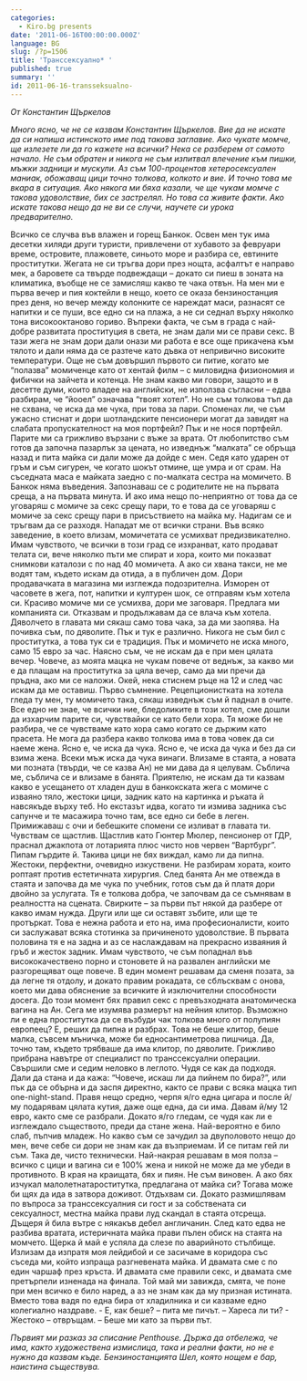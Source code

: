 ```yaml
---
categories:
  - Kiro.bg presents
date: '2011-06-16T00:00:00.000Z'
language: BG
slug: /?p=1506
title: 'Транссексуално* '
published: true
summary: ''
id: 2011-06-16-transseksualno-
---
```


_От Константин Щъркелов_

_Много ясно, че не се казвам Константин Щъркелов. Вие да не искате да си напиша истинското име под такова заглавие. Ако чукате момче, ще излезете ли да го кажете на всички?_ _Нека се разберем от самото начало. Не съм обратен и никога не съм изпитвал влечение към пишки, мъжки задници и мускули. Аз съм 100-процентов хетеросексуален маниак, обожаващ цици точно толкова, колкото и вие. И точно това ме вкара в ситуация. Ако някога ми бяха казали, че ще чукам момче с такова удоволствие, бих се застрелял. Но това са живите факти. Ако искате такова нещо да не ви се случи, научете си урока предварително._

Всичко се случва във влажен и горещ Банкок. Освен мен тук има десетки хиляди други туристи, привлечени от хубавото за февруари време, островите, плажовете, синьото море и разбира се, евтините проститутки. Жегата не си тръгва дори през нощта, асфалтът е направо мек, а баровете са твърде подвеждащи – докато си пиеш в зоната на климатика, въобще не се замисляш какво те чака отвън. На мен ми е първа вечер и пия коктейли в нещо, което се оказа бензиностанция през деня, но вечер между колонките се нареждат маси, разнасят се напитки и се пуши, все едно си на плажа, а не си седнал върху няколко тона високооктаново гориво. Въпреки факта, че съм в града с най-добре развитата проституция в света, не знам дали ми се прави секс. В тази жега не знам дори дали онази ми работа е все още прикачена към тялото и дали няма да се разтече като дъвка от непривично високите температури. Още не съм довършил първото си питие, когато ме “полазва” момиченце като от хентай филм – с миловидна физиономия и фибички на зайчета и котенца. Не знам какво ми говори, защото и в десетте думи, които владее на английски, не използва съгласни – едва разбирам, че “йооел” означава “твоят хотел”. Но не съм толкова тъп да не схвана, че иска да ме чука, при това за пари. Споменах ли, че съм ужасно стиснат и дори шотландските пенсионери могат да завидят на слабата пропускателност на моя портфейл? Пък и не нося портфейл. Парите ми са грижливо вързани с въже за врата. От любопитство съм готов да започна пазарлък за цената, но изведнъж “малката” се обръща назад и пита майка си дали може да дойде с мен. Седя като ударен от гръм и съм сигурен, че когато шокът отмине, ще умра и от срам. На съседната маса е майката заедно с по-малката сестра на момичето. В Банкок няма въведения. Запознаваш се с родителите не на първата среща, а на първата минута. И ако има нещо по-неприятно от това да се уговаряш с момиче за секс срещу пари, то е това да се уговаряш с момиче за секс срещу пари в присъствието на майка му. Надигам се и тръгвам да се разходя. Нападат ме от всички страни. Във всяко заведение, в което влизам, момичетата се усмихват предизвикателно. Имам чувството, че всички в този град се изхранват, като продават телата си, вече няколко пъти ме спират и хора, които ми показват снимкови каталози с по над 40 момичета. А ако си хвана такси, не ме водят там, където искам да отида, а в публичен дом. Дори продавачката в магазина ми изглежда подозрителна. Изморен от часовете в жега, пот, напитки и културен шок, се отправям към хотела си. Красиво момиче ми се усмихва, дори ме заговаря. Предлага ми компанията си. Отказвам и продължавам да се влача към хотела. Дяволчето в главата ми сякаш само това чака, за да ми заопява. На почивка съм, по дяволите. Пък и тук е различно. Никога не съм бил с проститутка, а това тук си е традиция. Пък и момичето не иска много, само 15 евро за час. Наясно съм, че не искам да е при мен цялата вечер. Човече, аз моята мацка не чукам повече от веднъж, за какво ми е да плащам на проститутка за цяла вечер, само да ми пречи да пръдна, ако ми се наложи. Окей, нека стиснем ръце на 12 и след час искам да ме оставиш. Първо съмнение. Рецепционистката на хотела гледа ту мен, ту момичето така, сякаш изведнъж съм й паднал в очите. Все едно не знае, че всички ние, бледоликите в този хотел, сме дошли да изхарчим парите си, чувствайки се като бели хора. Тя може би не разбира, че се чувстваме като хора само когато се държим като прасета. Не мога да разбера какво толкова има в това човек да си наеме жена. Ясно е, че иска да чука. Ясно е, че иска да чука и без да си взима жена. Всеки мъж иска да чука винаги. Влизаме в стаята, а новата ми позната (твърди, че се казва Ан) не ми дава да я целувам. Съблича ме, съблича се и влизаме в банята. Приятелю, не искам да ти казвам какво е усещането от хладен душ в банкокската жега с момиче с изваяно тяло, жестоки цици, задник като на картинка и ръката й навсякъде върху теб. Но екстазът идва, когато ти измива задника със сапунче и те масажира точно там, все едно си бебе в леген. Примижаваш с очи и бебешките спомени се изливат в главата ти. Чувствам се щастлив. Щастлив като Гюнтер Мюлер, пенсионер от ГДР, праснал джакпота от лотарията плюс чисто нов червен “Вартбург”. Пипам гърдите й. Такива цици не бях виждал, камо ли да пипна. Жестоки, перфектни, очевидно изкуствени. Не разбирам хората, които роптаят против естетичната хирургия. След банята Ан ме отвежда в стаята и започва да ме чука по учебник, готов съм да й платя дори двойно за услугата. Тя е толкова добра, че започвам да се съмнявам в реалността на сцената. Свирките – за първи път някой да разбере от какво имам нужда. Други или ще си оставят зъбите, или ще те протъркат. Това е нежна работа и ето на, има професионалисти, които си заслужават всяка стотинка за причиненото удоволствие. В първата половина тя е на задна и аз се наслаждавам на прекрасно изваяния й гръб и жесток задник. Имам чувството, че съм попаднал във висококачествено порно и стоновете й на развален английски ме разгорещяват още повече. В един момент решавам да сменя позата, за да легне тя отдолу, и докато правим рокадата, се сблъсквам с онова, което ми дава обяснение за всичките й изключителни способности досега. До този момент бях правил секс с превъзходната анатомическа вагина на Ан. Сега ме изумява размерът на нейния клитор. Възможно ли е една проститутка да се възбуди чак толкова много от полупиян европеец? Е, реших да пипна и разбрах. Това не беше клитор, беше малка, съвсем мъничка, може би едносантиметрова пишчица. Да, точно там, където трябваше да има клитор, по дяволите. Грижливо прибрана навътре от специалист по транссексуални операции. Свършили сме и седим неловко в леглото. Чудя се как да подходя. Дали да стана и да кажа: “Човече, искаш ли да пийнем по бира?”, или пък да се обърна и да заспя директно, както се прави с всяка мацка тип one-night-stand. Правя нещо средно, черпя я/го една цигара и после й/му подарявам цялата кутия, даже още една, да си има. Давам й/му 12 евро, както сме се разбрали. Докато я/го гледам, се чудя как ли е изглеждало съществото, преди да стане жена. Най-вероятно е било слаб, пъпчив младеж. Но какво съм се зачудил за двуполовото нещо до мен, вече себе си дори не знам как да възприемам. И се питам гей ли съм. Така де, чисто технически. Най-накрая решавам в моя полза – всичко с цици и вагина си е 100% жена и никой не може да ме убеди в противното. В края на краищата, бях и пиян. Не съм виновен. А ако бях изчукал малолетнатароститутка, предлагана от майка си? Тогава може би щях да ида в затвора доживот. Отдъхвам си. Докато размишлявам по въпроса за транссексуалния си гост и за собствената си сексуалност, местна майка прави луд скандал в стаята отсреща. Дъщеря й била вътре с някакъв дебел англичанин. След като едва не разбива вратата, истеричната майка прави пълен обиск на стаята на момчето. Щерка й май е успяла да слезе по аварийното стълбище. Излизам да изпратя моя лейдибой и се засичаме в коридора със съседа ми, който изпраща разгневената майка. И двамата сме с по един чаршаф през кръста. И двамата сме правили секс, и двамата сме претърпели изненада на финала. Той май ми завижда, смята, че поне при мен всичко е било наред, а аз не знам как да му призная истината. Вместо това вадя по една бира от хладилника и си казваме едно колегиално наздраве. - Е, как беше? – пита ме пичът. – Хареса ли ти? - Жестоко – отвръщам. – Беше ми като за първи път.

_Първият ми разказ за списание Penthouse. Държа да отбележа, че има, както художествена измислица, така и реални факти, но не е нужно да казвам къде. Бензиностанцията Шел, която нощем е бар, наистина съществува._
